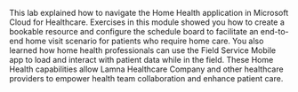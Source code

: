 This lab explained how to navigate the Home Health application in Microsoft Cloud for Healthcare. Exercises in this module showed you how to create a bookable resource and configure the schedule board to facilitate an end-to-end home visit scenario for patients who require home care. You also learned how home health professionals can use the Field Service Mobile app to load and interact with patient data while in the field. These Home Health capabilities allow Lamna Healthcare Company and other healthcare providers to empower health team collaboration and enhance patient care.
